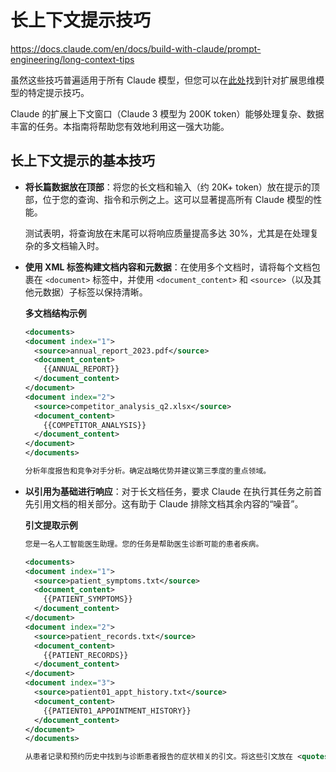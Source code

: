 # 长上下文提示技巧

https://docs.claude.com/en/docs/build-with-claude/prompt-engineering/long-context-tips

虽然这些技巧普遍适用于所有 Claude 模型，但您可以在[此处](./13.extended-thinking-tips.md)找到针对扩展思维模型的特定提示技巧。

Claude 的扩展上下文窗口（Claude 3 模型为 200K token）能够处理复杂、数据丰富的任务。本指南将帮助您有效地利用这一强大功能。

## 长上下文提示的基本技巧

* **将长篇数据放在顶部**：将您的长文档和输入（约 20K+ token）放在提示的顶部，位于您的查询、指令和示例之上。这可以显著提高所有 Claude 模型的性能。

  测试表明，将查询放在末尾可以将响应质量提高多达 30%，尤其是在处理复杂的多文档输入时。

* **使用 XML 标签构建文档内容和元数据**：在使用多个文档时，请将每个文档包裹在 `<document>` 标签中，并使用 `<document_content>` 和 `<source>`（以及其他元数据）子标签以保持清晰。

  **多文档结构示例**
  
    ```xml
  <documents>
    <document index="1">
      <source>annual_report_2023.pdf</source>
      <document_content>
        {{ANNUAL_REPORT}}
      </document_content>
    </document>
    <document index="2">
      <source>competitor_analysis_q2.xlsx</source>
      <document_content>
        {{COMPETITOR_ANALYSIS}}
      </document_content>
    </document>
  </documents>
  
  分析年度报告和竞争对手分析。确定战略优势并建议第三季度的重点领域。
    ```
  
* **以引用为基础进行响应**：对于长文档任务，要求 Claude 在执行其任务之前首先引用文档的相关部分。这有助于 Claude 排除文档其余内容的“噪音”。

  **引文提取示例**
  
    ```xml
  您是一名人工智能医生助理。您的任务是帮助医生诊断可能的患者疾病。
  
  <documents>
    <document index="1">
      <source>patient_symptoms.txt</source>
      <document_content>
        {{PATIENT_SYMPTOMS}}
      </document_content>
    </document>
    <document index="2">
      <source>patient_records.txt</source>
      <document_content>
        {{PATIENT_RECORDS}}
      </document_content>
    </document>
    <document index="3">
      <source>patient01_appt_history.txt</source>
      <document_content>
        {{PATIENT01_APPOINTMENT_HISTORY}}
      </document_content>
    </document>
  </documents>
  
  从患者记录和预约历史中找到与诊断患者报告的症状相关的引文。将这些引文放在 <quotes> 标签中。然后，根据这些引文，列出所有有助于医生诊断患者症状的信息。将您的诊断信息放在 <info> 标签中。
    ```
